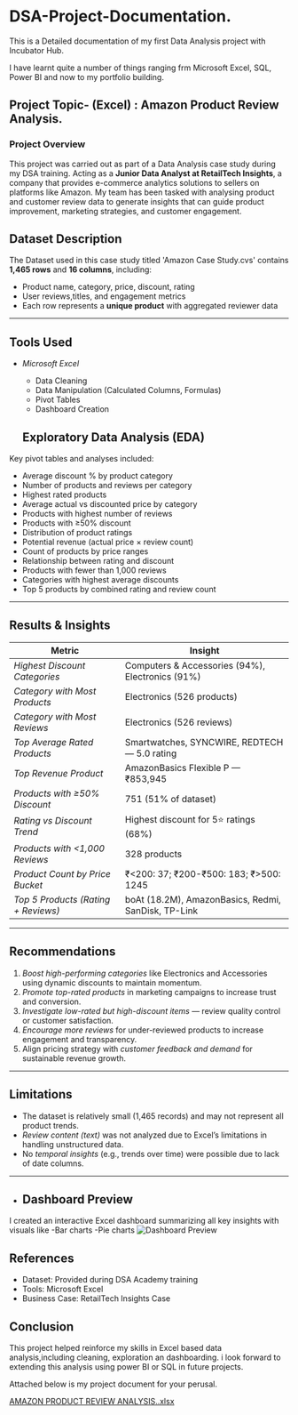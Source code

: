 # DSA-Project-Documentation.
This is a Detailed documentation of my first Data Analysis project with Incubator Hub. 

I have learnt quite a number of things ranging frm Microsoft Excel, SQL, Power BI and now to my portfolio building.

## Project Topic- (Excel) : Amazon Product Review Analysis.

### Project Overview

This project was carried out as part of a Data Analysis case study during my DSA training. Acting as a **Junior Data Analyst at RetailTech Insights**, a company that provides
e-commerce analytics solutions to sellers on platforms like Amazon. My team has been
tasked with analysing product and customer review data to generate insights that can
guide product improvement, marketing strategies, and customer engagement.


## Dataset Description

The Dataset used in this case study titled 'Amazon Case Study.cvs' contains **1,465 rows** and **16 columns**, including:

- Product name, category, price, discount, rating
- User reviews,titles, and engagement metrics
- Each row represents a **unique product** with aggregated reviewer data

---

## Tools Used

- *Microsoft Excel*
  - Data Cleaning
  - Data Manipulation (Calculated Columns, Formulas)
  - Pivot Tables
  - Dashboard Creation
 
   ##  Exploratory Data Analysis (EDA)  
Key pivot tables and analyses included:  
- Average discount % by product category  
- Number of products and reviews per category  
- Highest rated products  
- Average actual vs discounted price by category  
- Products with highest number of reviews  
- Products with ≥50% discount  
- Distribution of product ratings  
- Potential revenue (actual price × review count)  
- Count of products by price ranges  
- Relationship between rating and discount  
- Products with fewer than 1,000 reviews  
- Categories with highest average discounts  
- Top 5 products by combined rating and review count  

---

## Results & Insights

|  Metric |  Insight |
|----------|------------|
| *Highest Discount Categories* | Computers & Accessories (94%), Electronics (91%) |
| *Category with Most Products* | Electronics (526 products) |
| *Category with Most Reviews* | Electronics (526 reviews) |
| *Top Average Rated Products* | Smartwatches, SYNCWIRE, REDTECH — 5.0 rating |
| *Top Revenue Product* | AmazonBasics Flexible P — ₹853,945 |
| *Products with ≥50% Discount* | 751 (51% of dataset) |
| *Rating vs Discount Trend* | Highest discount for 5⭐ ratings (68%) |
| *Products with <1,000 Reviews* | 328 products |
| *Product Count by Price Bucket* | ₹<200: 37; ₹200-₹500: 183; ₹>500: 1245 |
| *Top 5 Products (Rating + Reviews)* | boAt (18.2M), AmazonBasics, Redmi, SanDisk, TP-Link |

---

##  Recommendations  

1. *Boost high-performing categories* like Electronics and Accessories using dynamic discounts to maintain momentum.  
2. *Promote top-rated products* in marketing campaigns to increase trust and conversion.  
3. *Investigate low-rated but high-discount items* — review quality control or customer satisfaction.  
4. *Encourage more reviews* for under-reviewed products to increase engagement and transparency.  
5. Align pricing strategy with *customer feedback and demand* for sustainable revenue growth.

---

## Limitations  

- The dataset is relatively small (1,465 records) and may not represent all product trends.  
- *Review content (text)* was not analyzed due to Excel’s limitations in handling unstructured data.  
- No *temporal insights* (e.g., trends over time) were possible due to lack of date columns.  

---

- ## Dashboard Preview
  
I created an interactive Excel dashboard summarizing all key insights with visuals like
-Bar charts
-Pie charts
 ![Dashboard Preview](https://github.com/user-attachments/assets/49e4b781-775e-4ab9-92fa-6f08c08a3621)

##  References  
- Dataset: Provided during DSA Academy training  
- Tools: Microsoft Excel  
- Business Case: RetailTech Insights Case

## Conclusion
This project helped reinforce my skills in Excel based data analysis,including cleaning, exploration an dashboarding. i look forward to extending this analysis using power BI or SQL in future projects.

Attached below is my project document for your perusal.

[AMAZON PRODUCT REVIEW ANALYSIS..xlsx](https://github.com/user-attachments/files/21076631/AMAZON.PRODUCT.REVIEW.ANALYSIS.xlsx)


